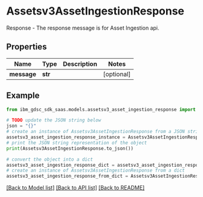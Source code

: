 # Assetsv3AssetIngestionResponse

Response - The response message is for Asset Ingestion api.

## Properties

Name | Type | Description | Notes
------------ | ------------- | ------------- | -------------
**message** | **str** |  | [optional] 

## Example

```python
from ibm_gdsc_sdk_saas.models.assetsv3_asset_ingestion_response import Assetsv3AssetIngestionResponse

# TODO update the JSON string below
json = "{}"
# create an instance of Assetsv3AssetIngestionResponse from a JSON string
assetsv3_asset_ingestion_response_instance = Assetsv3AssetIngestionResponse.from_json(json)
# print the JSON string representation of the object
print(Assetsv3AssetIngestionResponse.to_json())

# convert the object into a dict
assetsv3_asset_ingestion_response_dict = assetsv3_asset_ingestion_response_instance.to_dict()
# create an instance of Assetsv3AssetIngestionResponse from a dict
assetsv3_asset_ingestion_response_from_dict = Assetsv3AssetIngestionResponse.from_dict(assetsv3_asset_ingestion_response_dict)
```
[[Back to Model list]](../README.md#documentation-for-models) [[Back to API list]](../README.md#documentation-for-api-endpoints) [[Back to README]](../README.md)


